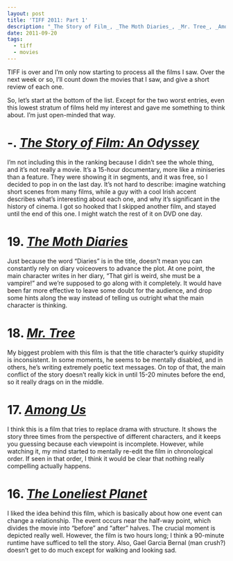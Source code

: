 ```yaml
---
layout: post
title: 'TIFF 2011: Part 1'
description: "_The Story of Film_, _The Moth Diaries_, _Mr. Tree_, _Among Us_, _The Loneliest Planet_"
date: 2011-09-20
tags:
  - tiff
  - movies
---
```


TIFF is over and I’m only now starting to process all the films I saw. Over the next week or so, I’ll count down the movies that I saw, and give a short review of each one.  
  
So, let’s start at the bottom of the list. Except for the two worst entries, even this lowest stratum of films held my interest and gave me something to think about. I’m just open-minded that way.  
  
# -. [_The Story of Film: An Odyssey_](http://www.imdb.com/title/tt2044056/)
  
I’m not including this in the ranking because I didn’t see the whole thing, and it’s not really a movie. It’s a 15-hour documentary, more like a miniseries than a feature. They were showing it in segments, and it was free, so I decided to pop in on the last day. It’s not hard to describe: imagine watching short scenes from many films, while a guy with a cool Irish accent describes what’s interesting about each one, and why it’s significant in the history of cinema. I got so hooked that I skipped another film, and stayed until the end of this one. I might watch the rest of it on DVD one day.  
  
# 19. [_The Moth Diaries_](http://www.imdb.com/title/tt1407065/)
  
Just because the word “Diaries” is in the title, doesn’t mean you can constantly rely on diary voiceovers to advance the plot. At one point, the main character writes in her diary, “That girl is weird, she must be a vampire!” and we’re supposed to go along with it completely. It would have been far more effective to leave some doubt for the audience, and drop some hints along the way instead of telling us outright what the main character is thinking.  
  
# 18. [_Mr. Tree_](http://www.imdb.com/title/tt2043878/)
  
My biggest problem with this film is that the title character’s quirky stupidity is inconsistent. In some moments, he seems to be mentally disabled, and in others, he’s writing extremely poetic text messages. On top of that, the main conflict of the story doesn’t really kick in until 15-20 minutes before the end, so it really drags on in the middle.  
  
# 17. [_Among Us_](http://www.imdb.com/title/tt1630562/)
  
I think this is a film that tries to replace drama with structure. It shows the story three times from the perspective of different characters, and it keeps you guessing because each viewpoint is incomplete. However, while watching it, my mind started to mentally re-edit the film in chronological order. If seen in that order, I think it would be clear that nothing really compelling actually happens.  

# 16. [_The Loneliest Planet_](http://www.imdb.com/title/tt1695405/)

I liked the idea behind this film, which is basically about how one event can change a relationship. The event occurs near the half-way point, which divides the movie into “before” and “after” halves. The crucial moment is depicted really well. However, the film is two hours long; I think a 90-minute runtime have sufficed to tell the story. Also, Gael Garcia Bernal (man crush?) doesn’t get to do much except for walking and looking sad.